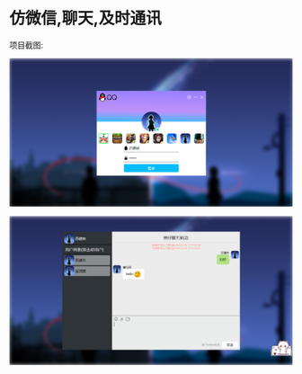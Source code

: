 # 仿微信,聊天,及时通讯

项目截图:

![image-20220529195154467](assets/image-20220529195154467.png)

![image-20220529195233020](assets/image-20220529195233020.png)
